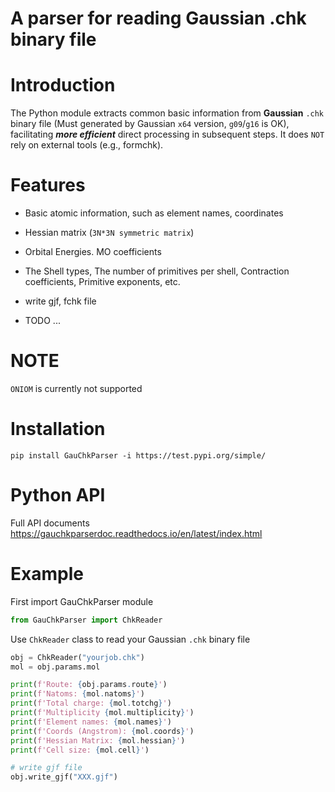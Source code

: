 # A parser for reading Gaussian .chk binary file



# Introduction

The Python module extracts common basic information from **Gaussian** `.chk` binary file (Must generated by Gaussian `x64` version, `g09`/`g16` is OK), facilitating ***more efficient*** direct processing in subsequent steps. It does `NOT` rely on external tools (e.g., formchk).



# Features

* Basic atomic information, such as element names, coordinates

* Hessian matrix (`3N*3N symmetric matrix`)

* Orbital Energies. MO coefficients

* The Shell types, The number of primitives per shell, Contraction coefficients, Primitive exponents, etc.

* write gjf, fchk  file

* TODO ...



# NOTE

`ONIOM` is currently not supported



# Installation

```
pip install GauChkParser -i https://test.pypi.org/simple/
```



# Python API

Full API documents https://gauchkparserdoc.readthedocs.io/en/latest/index.html



# Example

First import GauChkParser module
```python
from GauChkParser import ChkReader
```



Use `ChkReader` class to read your Gaussian `.chk` binary file

```python
obj = ChkReader("yourjob.chk")
mol = obj.params.mol

print(f'Route: {obj.params.route}')
print(f'Natoms: {mol.natoms}')
print(f'Total charge: {mol.totchg}')
print(f'Multiplicity {mol.multiplicity}')
print(f'Element names: {mol.names}')
print(f'Coords (Angstrom): {mol.coords}')
print(f'Hessian Matrix: {mol.hessian}')
print(f'Cell size: {mol.cell}')

# write gjf file
obj.write_gjf("XXX.gjf")
```

